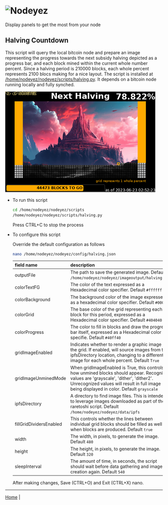 # ![Nodeyez](../images/nodeyez.svg)
Display panels to get the most from your node

## Halving Countdown

This script will query the local bitcoin node and prepare an image representing
the progress towards the next subsidy halving depicted as a progress bar, and 
each block mined within the current whole number percent.  Since a halving period
is 210000 blocks, each whole percent represents 2100 blocs making for a nice layout.
The script is installed at 
[/home/nodeyez/nodeyez/scripts/halving.py](../scripts/halving.py).
It depends on a bitcoin node running locally and fully synched.

![halving countdown image sample showing 53.77% of the way towards the next halving](../images/halving.png)

* To run this script

   ```sh
   cd /home/nodeyez/nodeyez/scripts
   /home/nodeyez/nodeyez/scripts/halving.py
   ```

   Press CTRL+C to stop the process

* To configure this script

   Override the default configuration as follows

   ```sh
   nano /home/nodeyez/nodeyez/config/halving.json
   ```

   | field name | description |
   | --- | --- |
   | outputFile | The path to save the generated image. Default `/home/nodeyez/nodeyez/imageoutput/halving.png` |
   | colorTextFG | The color of the text expressed as a Hexadecimal color specifier. Default `#ffffff` |
   | colorBackground | The background color of the image expressed as a hexadecimal color specifier. Default `#000000` |
   | colorGrid | The base color of the grid representing each block for this period, expressed as a Hexadecimal color specifier. Default `#404040` |
   | colorProgress | The color to fill in blocks and draw the progress bar itself, expressed as a Hexadecimal color specifie. Default `#40ff40` |
   | gridImageEnabled | Indicates whether to render a graphic image into the grid. If enabled, will source images from the ipfsDirectory location, changing to a different image for each whole percent. Default `True` |
   | gridImageUnminedMode | When gridImageEnabled is True, this controls how unmined blocks should appear. Recognized values are 'grayscale', 'dither', 'dither2'.  Unrecognized values will result in full image being displayed in color.  Default `grayscale` |
   | ipfsDirectory | A directory to find image files.  This is intended to leverage images downloaded as part of the raretoshi script.  Default `/home/nodeyez/nodeyez/data/ipfs` |
   | fillGridDividersEnabled | This controls whether the lines between individual grid blocks should be filled as well when blocks are produced. Default `true` |
   | width | The width, in pixels, to generate the image. Default `480` |
   | height | The height, in pixels, to generate the image. Default `320` |
   | sleepInterval | The amount of time, in seconds, the script should wait before data gathering and image creation again. Default `540` |

   After making changes, Save (CTRL+O) and Exit (CTRL+X) nano.

---

[Home](../README.md) | 

